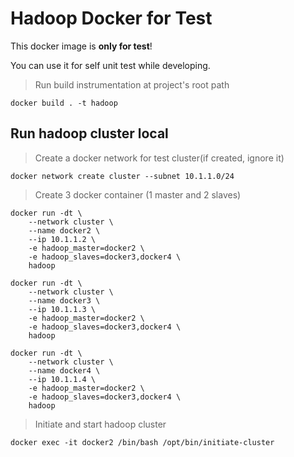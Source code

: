 # Hadoop Docker for Test

This docker image is **only for test**! 

You can use it for self unit test while developing.

> Run build instrumentation at project's root path

```
docker build . -t hadoop
```

## Run hadoop cluster local

> Create a docker network for test cluster(if created, ignore it)

```
docker network create cluster --subnet 10.1.1.0/24
```

> Create 3 docker container (1 master and 2 slaves)

```
docker run -dt \
    --network cluster \
    --name docker2 \
    --ip 10.1.1.2 \
    -e hadoop_master=docker2 \
    -e hadoop_slaves=docker3,docker4 \
    hadoop

docker run -dt \
    --network cluster \
    --name docker3 \
    --ip 10.1.1.3 \
    -e hadoop_master=docker2 \
    -e hadoop_slaves=docker3,docker4 \
    hadoop

docker run -dt \
    --network cluster \
    --name docker4 \
    --ip 10.1.1.4 \
    -e hadoop_master=docker2 \
    -e hadoop_slaves=docker3,docker4 \
    hadoop
```

> Initiate and start hadoop cluster

```
docker exec -it docker2 /bin/bash /opt/bin/initiate-cluster 
```
